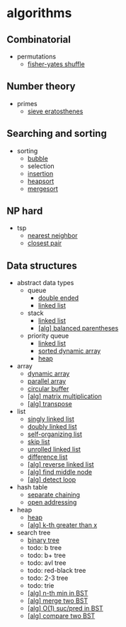 # algorithms

## Combinatorial

- permutations
  - [fisher-yates shuffle](combinatorial/permutations/fisher-yates-shuffle.hs)

## Number theory

- primes
  - [sieve eratosthenes](number-theory/primes/sieve-eratosthenes/primes-sieve-eratosthenes.hs)

## Searching and sorting

- sorting
  - [bubble](searching-and-sorting/bubble-sort/bubble-sort.hs)
  - selection
  - [insertion](searching-and-sorting/insertion-sort/insertion-sort.hs)
  - [heapsort](searching-and-sorting/heap-sort/heapsort.cc)
  - [mergesort](searching-and-sorting/merge-sort/merge-sort.cc)

## NP hard

- tsp
  - [nearest neighbor](np-hard/tsp/nearest-neighbor.py)
  - [closest pair](np-hard/tsp/closest-pair.py)

## Data structures

- abstract data types
  - queue
    - [double ended](data-structures/adt/queue/double-ended-queue.py)
    - [linked list](data-structures/adt/queue/queue-linked-list.py)
  - stack
    - [linked list](data-structures/adt/stack/stack-linked-list.py)
    - [[alg] balanced parentheses](data-structures/adt/stack/alg/parentheses-match.py)
  - priority queue
    - [linked list](data-structures/adt/priority-queue/priority-queue-linked-list.hs)
    - [sorted dynamic array](data-structures/adt/priority-queue/priority-queue-sorted-array.cpp)
    - [heap](data-structures/heap/heap.cc)
- array
  - [dynamic array](data-structures/array/dynamic-array.cpp)
  - [parallel array](data-structures/array/parallel-array.py)
  - [circular buffer](data-structures/array/circular-buffer.cpp)
  - [[alg] matrix multiplication](data-structures/array/alg/matrix-multiplication.py)
  - [[alg] transpose](data-structures/array/alg/transpose.hs)
- list
  - [singly linked list](data-structures/list/singly-linked-list.py)
  - [doubly linked list](data-structures/list/doubly-linked-list.py)
  - [self-organizing list](data-structures/list/self-organizing-list.py)
  - [skip list](data-structures/list/skip-list.py)
  - [unrolled linked list](data-structures/list/unrolled-linked-list.py)
  - [difference list](data-structures/list/difference-list.hs)
  - [[alg] reverse linked list](data-structures/list/alg/reverse-linked-list.py)
  - [[alg] find middle node](data-structures/list/alg/mid-node.py)
  - [[alg] detect loop](data-structures/list/alg/loop-in-linked-list.py)
- hash table
  - [separate chaining](data-structures/hash-table/separate-chaining-hash-table.py)
  - [open addressing](data-structures/hash-table/open-addressing-hash-table.py)
- heap
  - [heap](data-structures/heap/heap.cc)
  - [[alg] k-th greater than x](data-structures/heap/kth-greater-x-heap.cc)
- search tree
  - [binary tree](data-structures/binary-tree/binary-tree.py)
  - todo: b tree
  - todo: b+ tree
  - todo: avl tree
  - todo: red-black tree
  - todo: 2-3 tree
  - todo: trie
  - [[alg] n-th min in BST](data-structures/binary-tree/alg/nth-min.py)
  - [[alg] merge two BST](data-structures/binary-tree/alg/merge-two-bst.py)
  - [[alg] O(1) suc/pred in BST](data-structures/binary-tree/alg/bst-suc-pred.py)
  - [[alg] compare two BST](data-structures/binary-tree/alg/compare-two-bst.py)